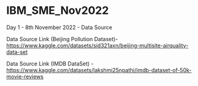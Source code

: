 # IBM_SME_Nov2022

Day 1 - 8th November 2022 - Data Source

Data Source Link (Beijing Pollution Dataset)- https://www.kaggle.com/datasets/sid321axn/beijing-multisite-airquality-data-set





Data Source Link (IMDB DataSet) - https://www.kaggle.com/datasets/lakshmi25npathi/imdb-dataset-of-50k-movie-reviews

